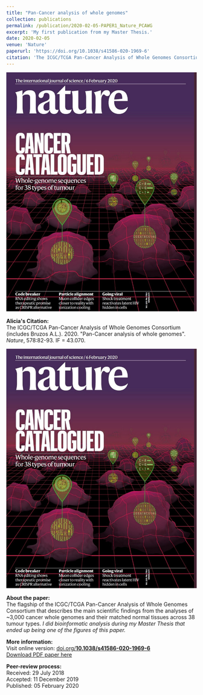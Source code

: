 ```yaml
---
title: "Pan-Cancer analysis of whole genomes"
collection: publications
permalink: /publication/2020-02-05-PAPER1_Nature_PCAWG
excerpt: 'My first publication from my Master Thesis.'
date: 2020-02-05
venue: 'Nature'
paperurl: 'https://doi.org/10.1038/s41586-020-1969-6'
citation: 'The ICGC/TCGA Pan-Cancer Analysis of Whole Genomes Consortium. (2020). &quot;Pan-Cancer analysis of whole genomes.&quot; <i>Nature</i>. 578:82-93.'
---
```


<img src='/files/papers/2020-02-05-PAPER_NatureCover_PCAWG.jpg'>  

**Alicia's Citation:**  
The ICGC/TCGA Pan-Cancer Analysis of Whole Genomes Consortium (includes Bruzos A.L.). 2020. "Pan-Cancer analysis of whole genomes". <i>Nature</i>, 578:82-93. IF = 43.070.  

![](https://github.com/ALBruzos/ALBruzos.github.io/blob/ad4d546d57c878009849a92b58640cacdf54d1c7/files/papers/2020-02-05-PAPER_NatureCover_PCAWG.jpg)

**About the paper:**  
The flagship of the ICGC/TCGA Pan-Cancer Analysis of Whole Genomes Consortium that describes the main scientific findings from the analyses of ~3,000 cancer whole genomes and their matched normal tissues across 38 tumour types. *I did bioinformatic analysis during my Master Thesis that ended up being one of the figures of this paper.*  

**More information:**  
Visit online version: [doi.org/**10.1038/s41586-020-1969-6**](https://doi.org/10.1038/s41586-020-1969-6)  
[Download PDF paper here](https://ALBruzos.github.io/files/2020-02-05-PAPER_Nature_PCAWG.pdf)  

**Peer-review process:**  
Received: 29 July 2018  
Accepted: 11 December 2019  
Published: 05 February 2020  
